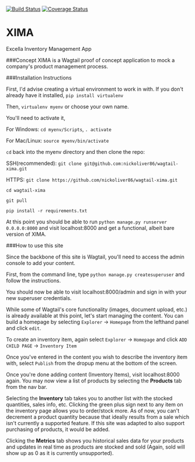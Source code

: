 [![Build Status](https://travis-ci.org/excellalabs/wagtail-xima.svg?branch=master)](https://travis-ci.org/excellalabs/wagtail-xima)
[![Coverage Status](https://coveralls.io/repos/excellalabs/wagtail-xima/badge.svg?branch=master&service=github)](https://coveralls.io/github/excellalabs/wagtail-xima?branch=master)

# XIMA
Excella Inventory Management App

###Concept
XIMA is a Wagtail proof of concept application to mock a company's product management process.

###Installation Instructions

First, I'd advise creating a virtual environment to work in with.
If you don't already have it installed, `pip install virtualenv`

Then, `virtualenv myenv` or choose your own name.

You'll need to activate it,

For Windows: `cd myenv/Scripts`, `. activate`

For Mac/Linux: `source myenv/bin/activate`

`cd` back into the myenv directory and then clone the repo:

SSH(recommended): `git clone git@github.com:nickoliver86/wagtail-xima.git`

HTTPS: `git clone https://github.com/nickoliver86/wagtail-xima.git`

`cd wagtail-xima`

`git pull`

`pip install -r requirements.txt`

At this point you should be able to run `python manage.py runserver 0.0.0.0:8000`
and visit localhost:8000 and get a functional, albeit bare version of XIMA.

###How to use this site

Since the backbone of this site is Wagtail, you'll need to access the admin console to add your content.

First, from the command line, type `python manage.py createsuperuser` and follow the instructions.

You should now be able to visit localhost:8000/admin and sign in with your new superuser credentials.

While some of Wagtail's core functionality (images, document upload, etc.) is already available at this point, let's
start managing the content. You can build a homepage by selecting `Explorer` -> `Homepage` from the lefthand panel
and click `edit`.

To create an inventory item, again select `Explorer` -> `Homepage` and click `ADD CHILD PAGE` -> `Inventory Item`

Once you've entered in the content you wish to describe the inventory item with, select `Publish` from the dropup
menu at the bottom of the screen.

Once you're done adding content (Inventory Items), visit localhost:8000 again. You may now view a list of products
by selecting the **Products** tab from the nav bar.

Selecting the **Inventory** tab takes you to another list with the stocked quantities, sales info, etc.
Clicking the green plus sign next to any item on the inventory page allows you to order/stock more.
As of now, you can't decrement a product quantity because that ideally results from a sale which isn't currently a
supported feature. If this site was adapted to also support purchasing of products, it would be added.

Clicking the **Metrics** tab shows you historical sales data for your products and updates in real time as products are
stocked and sold (Again, sold will show up as 0 as it is currently unsupported).